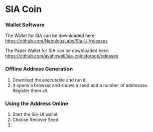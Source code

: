 # SIA Coin

### Wallet Software

The Wallet for SIA can be downloaded here: <https://github.com/NebulousLabs/Sia-UI/releases>

The Paper Wallet for SIA can be downloaded here: <https://github.com/avahowell/sia-coldstorage/releases>

### Offline Address Generation

1. Download the executable and run it.
2. It opens a browser and shows a seed and a number of addresses. Register them all.

### Using the Address Online

1. Start the Sia-UI wallet
2. Choose Recover Seed
3. 
